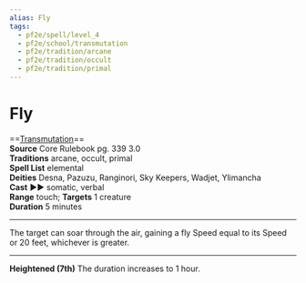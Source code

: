 ```yaml
---
alias: Fly
tags:
  - pf2e/spell/level_4
  - pf2e/school/transmutation
  - pf2e/tradition/arcane
  - pf2e/tradition/occult
  - pf2e/tradition/primal
---
```


# Fly

==[Transmutation](Transmutation.md)==  
__Source__ Core Rulebook pg. 339 3.0  
**Traditions** arcane, occult, primal  
**Spell List** elemental  
**Deities** Desna, Pazuzu, Ranginori, Sky Keepers, Wadjet, Ylimancha  
**Cast** ►► somatic, verbal  
**Range** touch; **Targets** 1 creature  
**Duration** 5 minutes

---

The target can soar through the air, gaining a fly Speed equal to its Speed or 20 feet, whichever is greater.

<hr>

**Heightened (7th)** The duration increases to 1 hour.
